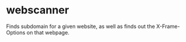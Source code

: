 webscanner
==========

Finds subdomain for a given website, as well as finds out the X-Frame-Options on that webpage. 